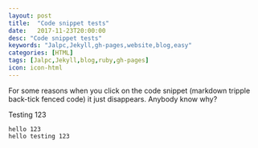 ```yaml
---
layout: post
title:  "Code snippet tests"
date:   2017-11-23T20:00:00
desc: "Code snippet tests"
keywords: "Jalpc,Jekyll,gh-pages,website,blog,easy"
categories: [HTML]
tags: [Jalpc,Jekyll,blog,ruby,gh-pages]
icon: icon-html
---
```


For some reasons when you click on the code snippet (markdown tripple back-tick fenced code)
it just disappears. Anybody know why?

Testing 123

```
hello 123
hello testing 123
```